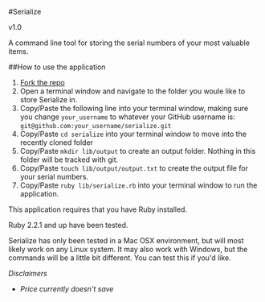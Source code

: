 #Serialize 

v1.0

A command line tool for storing the serial numbers of your most valuable items.

##How to use the application

1. [Fork the repo](https://github.com/salexzee/serialize/settings#fork-destination-box)
2. Open a terminal window and navigate to the folder you woule like to store Serialize in.
3. Copy/Paste the following line into your terminal window, making sure you change `your_username` to whatever your GitHub username is: `git@github.com:your_username/serialize.git`
4. Copy/Paste `cd serialize` into your terminal window to move into the recently cloned folder
5. Copy/Paste `mkdir lib/output` to create an output folder. Nothing in this folder will be tracked with git.
6. Copy/Paste `touch lib/output/output.txt` to create the output file for your serial numbers.
7. Copy/Paste `ruby lib/serialize.rb` into your terminal window to run the application.

This application requires that you have Ruby installed.

Ruby 2.2.1 and up have been tested.

Serialize has only been tested in a Mac OSX environment, but will most likely work on any Linux system. It may also work with Windows, but the commands will be a little bit different. You can test this if you'd like.

*Disclaimers*

- *Price currently doesn't save*